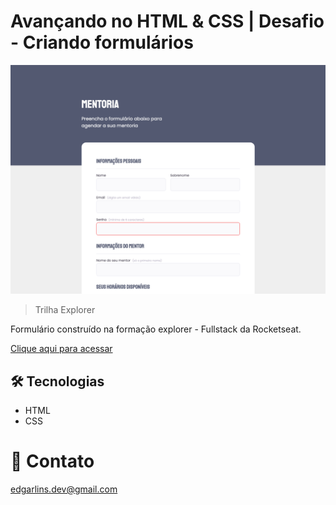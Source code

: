 # Avançando no HTML & CSS | Desafio - Criando formulários

![preview](./.github/preview.png)

>Trilha Explorer

Formulário construído na formação explorer - Fullstack da Rocketseat.

[Clique aqui para acessar](https://edgar-lins.github.io/projeto-02/)

## 🛠 Tecnologias 

- HTML
- CSS

# 📩 Contato

edgarlins.dev@gmail.com